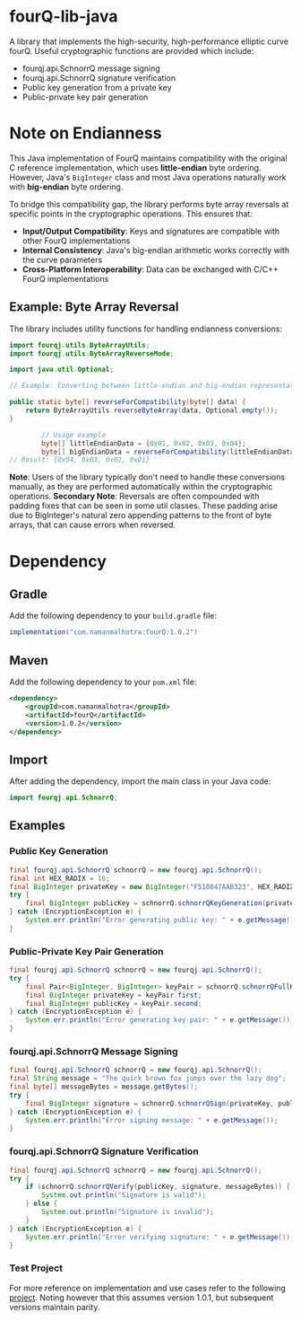 # fourQ-lib-java
A library that implements the high-security, high-performance elliptic curve fourQ. Useful cryptographic functions are provided which include:
* fourqj.api.SchnorrQ message signing
* fourqj.api.SchnorrQ signature verification
* Public key generation from a private key
* Public-private key pair generation

# Note on Endianness

This Java implementation of FourQ maintains compatibility with the original C reference implementation, which uses **little-endian** byte ordering. However, Java's `BigInteger` class and most Java operations naturally work with **big-endian** byte ordering.

To bridge this compatibility gap, the library performs byte array reversals at specific points in the cryptographic operations. This ensures that:

- **Input/Output Compatibility**: Keys and signatures are compatible with other FourQ implementations
- **Internal Consistency**: Java's big-endian arithmetic works correctly with the curve parameters
- **Cross-Platform Interoperability**: Data can be exchanged with C/C++ FourQ implementations

## Example: Byte Array Reversal

The library includes utility functions for handling endianness conversions:

```java
import fourqj.utils.ByteArrayUtils;
import fourqj.utils.ByteArrayReverseMode;

import java.util.Optional;

// Example: Converting between little-endian and big-endian representations

public static byte[] reverseForCompatibility(byte[] data) {
    return ByteArrayUtils.reverseByteArray(data, Optional.empty());
}

        // Usage example
        byte[] littleEndianData = {0x01, 0x02, 0x03, 0x04};
        byte[] bigEndianData = reverseForCompatibility(littleEndianData);
// Result: {0x04, 0x03, 0x02, 0x01}
```

**Note**: Users of the library typically don't need to handle these conversions manually, as they are performed automatically within the cryptographic operations.
**Secondary Note**: Reversals are often compounded with padding fixes that can be seen in some util classes. These padding arise due to BigInteger's natural zero appending patterns to the front of byte arrays, that can cause errors when reversed.


# Dependency

## Gradle
Add the following dependency to your `build.gradle` file:

```gradle
implementation("com.namanmalhotra:fourQ:1.0.2")
```

## Maven
Add the following dependency to your `pom.xml` file:

```xml
<dependency>
    <groupId>com.namanmalhotra</groupId>
    <artifactId>fourQ</artifactId>
    <version>1.0.2</version>
</dependency>
```

## Import
After adding the dependency, import the main class in your Java code:

```java
import fourqj.api.SchnorrQ;
```


## Examples
### Public Key Generation
```java
final fourqj.api.SchnorrQ schnorrQ = new fourqj.api.SchnorrQ();
final int HEX_RADIX = 16;
final BigInteger privateKey = new BigInteger("F510847AAB323", HEX_RADIX);
try {
    final BigInteger publicKey = schnorrQ.schnorrQKeyGeneration(privateKey);
} catch (EncryptionException e) {
    System.err.println("Error generating public key: " + e.getMessage());
}
```

### Public-Private Key Pair Generation
```java
final fourqj.api.SchnorrQ schnorrQ = new fourqj.api.SchnorrQ();
try {
    final Pair<BigInteger, BigInteger> keyPair = schnorrQ.schnorrQFullKeyGeneration();
    final BigInteger privateKey = keyPair.first;
    final BigInteger publicKey = keyPair.second;
} catch (EncryptionException e) {
    System.err.println("Error generating key pair: " + e.getMessage());
}
```

### fourqj.api.SchnorrQ Message Signing
```java
final fourqj.api.SchnorrQ schnorrQ = new fourqj.api.SchnorrQ();
final String message = "The quick brown fox jumps over the lazy dog";
final byte[] messageBytes = message.getBytes();
try {
    final BigInteger signature = schnorrQ.schnorrQSign(privateKey, publicKey, messageBytes);
} catch (EncryptionException e) {
    System.err.println("Error signing message: " + e.getMessage());
}
```

### fourqj.api.SchnorrQ Signature Verification
```java
final fourqj.api.SchnorrQ schnorrQ = new fourqj.api.SchnorrQ();
try {
    if (schnorrQ.schnorrQVerify(publicKey, signature, messageBytes)) {
        System.out.println("Signature is valid");
    } else {
        System.out.println("Signature is invalid");
    }
} catch (EncryptionException e) {
    System.err.println("Error verifying signature: " + e.getMessage());
}
```

### Test Project
For more reference on implementation and use cases refer to the following [project](https://github.com/malhotranaman/FourQDependencyTest.git).
Noting however that this assumes version 1.0.1, but subsequent versions maintain parity.